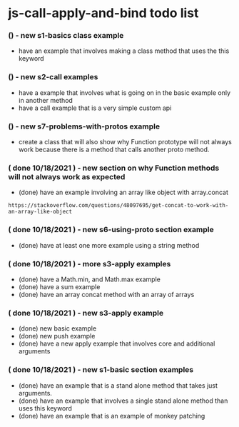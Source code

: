 # js-call-apply-and-bind todo list


### () - new s1-basics class example
* have an example that involves making a class method that uses the this keyword

### () - new s2-call examples
* have a example that involves what is going on in the basic example only in another method
* have a call example that is a very simple custom api

### () - new s7-problems-with-protos example
* create a class that will also show why Function prototype will not always work because there is a method that calls another proto method.

### ( done 10/18/2021 ) - new section on why Function methods will not always work as expected
* (done) have an example involving an array like object with array.concat
```
https://stackoverflow.com/questions/48097695/get-concat-to-work-with-an-array-like-object
```

### ( done 10/18/2021 ) - new s6-using-proto section example
* (done) have at least one more example using a string method

### ( done 10/18/2021 ) - more s3-apply examples
* (done) have a Math.min, and Math.max example
* (done) have a sum example
* (done) have an array concat method with an array of arrays

### ( done 10/18/2021 ) - new s3-apply example
* (done) new basic example
* (done) new push example
* (done) have a new apply example that involves core and additional arguments

### ( done 10/18/2021 ) - new s1-basic section examples
* (done) have an example that is a stand alone method that takes just arguments.
* (done) have an example that involves a single stand alone method than uses this keyword
* (done) have an example that is an example of monkey patching
